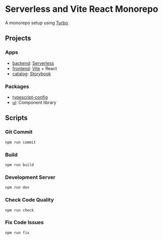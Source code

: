 # Serverless and Vite React Monorepo

A monorepo setup using [Turbo](https://turbo.build).

## Projects

### Apps

- [backend](apps/backend): [Serverless](https://serverless.com)
- [frontend](apps/frontend): [Vite](https://vitejs.dev) + React
- [catalog](apps/catalog): [Storybook](https://storybook.js.org)

### Packages

- [typescript-config](packages/typescript-config)
- [ui](packages/ui): Component library

## Scripts

### Git Commit

```shell
npm run commit
```

### Build

```shell
npm run build
```

### Development Server

```shell
npm run dev
```

### Check Code Quality

```shell
npm run check
```

### Fix Code Issues

```shell
npm run fix
```
